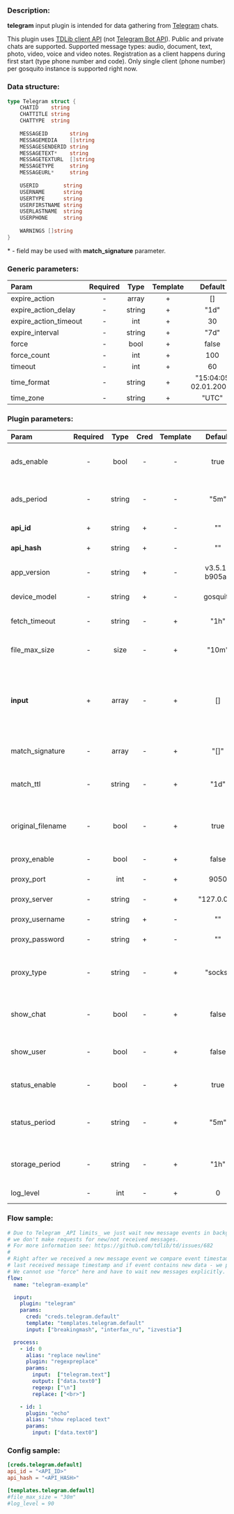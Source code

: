 ### Description:

**telegram** input plugin is intended for data gathering from [Telegram](https://telegram.org/) chats.    
  
This plugin uses [TDLib client API](https://core.telegram.org/tdlib) (not [Telegram Bot API](https://core.telegram.org/bots/api)). Public and private chats are supported. Supported message types: audio, document, text, photo, video, voice and video notes. Registration as a client happens during first start (type phone number and code). Only single client (phone number) per gosquito instance is supported right now.

### Data structure:

```go
type Telegram struct {
    CHATID    string
    CHATTITLE string
    CHATTYPE  string
    
    MESSAGEID       string
    MESSAGEMEDIA    []string
    MESSAGESENDERID string
    MESSAGETEXT*    string
    MESSAGETEXTURL  []string
    MESSAGETYPE     string
    MESSAGEURL*     string
    
    USERID        string
    USERNAME      string
    USERTYPE      string
    USERFIRSTNAME string
    USERLASTNAME  string
    USERPHONE     string
	
    WARNINGS []string
}
```

&ast; - field may be used with **match_signature** parameter.

### Generic parameters:

| Param                 | Required |  Type  | Template |        Default        |
|:----------------------|:--------:|:------:|:--------:|:---------------------:|
| expire_action         |    -     | array  |    +     |          []           |
| expire_action_delay   |    -     | string |    +     |         "1d"          |
| expire_action_timeout |    -     |  int   |    +     |          30           |
| expire_interval       |    -     | string |    +     |         "7d"          |
| force                 |    -     |  bool  |    +     |         false         |
| force_count           |    -     |  int   |    +     |          100          |
| timeout               |    -     |  int   |    +     |          60           |
| time_format           |    -     | string |    +     | "15:04:05 02.01.2006" |
| time_zone             |    -     | string |    +     |         "UTC"         |


### Plugin parameters:

| Param             | Required | Type   | Cred | Template | Default       | Example            | Description                                                                                                |
|:------------------|:--------:|:------:|:----:|:--------:|:-------------:|:------------------:|:-----------------------------------------------------------------------------------------------------------|
| ads_enable        | -        | bool   | -    | -        | true          | false              | Enable/disable asking for sponsored messages.                                                              |
| ads_period        | -        | string | -    | -        | "5m"          | "1h"               | [Sponsored messages](https://core.telegram.org/api/sponsored-messages) receiving interval.                 |
| **api_id**        | +        | string | +    | -        | ""            | ""                 | [Telegram Apps](https://core.telegram.org/api/obtaining_api_id)                                            |
| **api_hash**      | +        | string | +    | -        | ""            | ""                 | [Telegram Apps](https://core.telegram.org/api/obtaining_api_id)                                            |
| app_version       | -        | string | +    | -        | v3.5.1-b905a4 | "0.0.1"            | Custom application version.                                                                                |
| device_model      | -        | string | +    | -        | gosquito      | "Redmi Note 42"    | Custom device model.                                                                                       |
| fetch_timeout     | -        | string | -    | +        | "1h"          | "24h"              | Maximum time for file download.
| file_max_size     | -        | size   | -    | +        | "10m"         | "1g"               | Maximum file size for download.                                                                            |
| **input**         | +        | array  | -    | +        | []            | ["breakingmash"]   | List of Telegram chats ("t.me/+" pattern is considered as a private chat).                                 |
| match_signature   | -        | array  | -    | +        | "[]"          | ["source", "time"] | Match new messages by signature.                                                                           |
| match_ttl         | -        | string | -    | +        | "1d"          | "24h"              | TTL (Time To Live) for matched signatures.                                                                 |
| original_filename | -        | bool   | -    | +        | true          | false              | Use original file names with random generated suffix.                                                      |
| proxy_enable      | -        | bool   | -    | +        | false         | true               | Enable/disable proxy.
| proxy_port        | -        | int    | -    | +        | 9050          | true               | Proxy port number.
| proxy_server      | -        | string | -    | +        | "127.0.0.1"   | true               | Proxy server address.
| proxy_username    | -        | string | +    | -        | ""            | "alex"             | Proxy username.                                                                                            |
| proxy_password    | -        | string | +    | -        | ""            | "a1eXPass"         | Proxy password.                                                                                            |
| proxy_type        | -        | string | -    | +        | "socks"       | "http"             | Use original file names with random generated suffix.                                                      |
| show_chat         | -        | bool   | -    | +        | false         | true               | Show collected chats data in plugin output.                                                                |
| show_user         | -        | bool   | -    | +        | false         | true               | Show collected users data in plugin output.                                                                |
| status_enable     | -        | bool   | -    | +        | true          | false              | Enable/disable session status.                                                                             |
| status_period     | -        | string | -    | +        | "5m"          | "1h"               | Interval for showing session status in plugin output.                                                      |
| storage_period    | -        | string | -    | +        | "1h"          | "24h"              | Storage optimization (clean old data) interval.                                                      |
| log_level         | -        | int    | -    | +        | 0             | 90                 | [TDLib Log Level](https://core.telegram.org/tdlib/docs/classtd_1_1td__api_1_1set_log_verbosity_level.html) |


### Flow sample:

```yaml
# Due to Telegram _API limits_ we just wait new message events in background,
# we don't make requests for new/not received messages.
# For more information see: https://github.com/tdlib/td/issues/682
#
# Right after we received a new message event we compare event timestamp with
# last received message timestamp and if event contains new data - we process new data.
# We cannot use "force" here and have to wait new messages explicitly.
flow:
  name: "telegram-example"

  input:
    plugin: "telegram"
    params:
      cred: "creds.telegram.default"
      template: "templates.telegram.default"
      input: ["breakingmash", "interfax_ru", "izvestia"]

  process:
    - id: 0
      alias: "replace newline"
      plugin: "regexpreplace"
      params:
        input:  ["telegram.text"]
        output: ["data.text0"]
        regexp: ["\n"]
        replace: ["<br>"]

    - id: 1
      plugin: "echo"
      alias: "show replaced text"
      params:
        input: ["data.text0"]

```


### Config sample:

```toml
[creds.telegram.default]
api_id = "<API_ID>"
api_hash = "<API_HASH>"

[templates.telegram.default]
#file_max_size = "30m"
#log_level = 90
```



